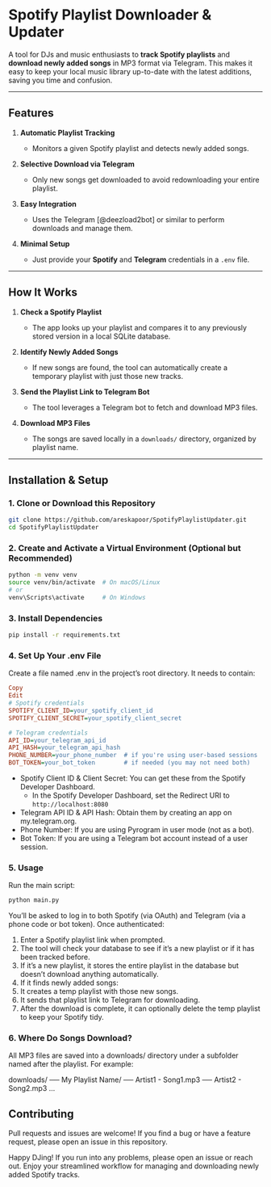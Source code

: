 # Spotify Playlist Downloader & Updater

A tool for DJs and music enthusiasts to **track Spotify playlists** and **download newly added songs** in MP3 format via Telegram. This makes it easy to keep your local music library up-to-date with the latest additions, saving you time and confusion.

---

## Features

1. **Automatic Playlist Tracking**  
   - Monitors a given Spotify playlist and detects newly added songs.

2. **Selective Download via Telegram**  
   - Only new songs get downloaded to avoid redownloading your entire playlist.

3. **Easy Integration**  
   - Uses the Telegram [@deezload2bot] or similar to perform downloads and manage them.

4. **Minimal Setup**  
   - Just provide your **Spotify** and **Telegram** credentials in a `.env` file.

---

## How It Works

1. **Check a Spotify Playlist**  
   - The app looks up your playlist and compares it to any previously stored version in a local SQLite database.

2. **Identify Newly Added Songs**  
   - If new songs are found, the tool can automatically create a temporary playlist with just those new tracks.

3. **Send the Playlist Link to Telegram Bot**  
   - The tool leverages a Telegram bot to fetch and download MP3 files.

4. **Download MP3 Files**  
   - The songs are saved locally in a `downloads/` directory, organized by playlist name.

---

## Installation & Setup

### 1. Clone or Download this Repository

```bash
git clone https://github.com/areskapoor/SpotifyPlaylistUpdater.git
cd SpotifyPlaylistUpdater
```

### 2. Create and Activate a Virtual Environment (Optional but Recommended)

```bash
python -m venv venv
source venv/bin/activate  # On macOS/Linux
# or
venv\Scripts\activate     # On Windows
```

### 3. Install Dependencies
```bash
pip install -r requirements.txt
```

### 4. Set Up Your .env File
Create a file named .env in the project’s root directory. It needs to contain:

```ini
Copy
Edit
# Spotify credentials
SPOTIFY_CLIENT_ID=your_spotify_client_id
SPOTIFY_CLIENT_SECRET=your_spotify_client_secret

# Telegram credentials
API_ID=your_telegram_api_id
API_HASH=your_telegram_api_hash
PHONE_NUMBER=your_phone_number  # if you're using user-based sessions
BOT_TOKEN=your_bot_token        # if needed (you may not need both)
```
- Spotify Client ID & Client Secret: You can get these from the Spotify Developer Dashboard.
   - In the Spotify Developer Dashboard, set the Redirect URI to `http://localhost:8080`
- Telegram API ID & API Hash: Obtain them by creating an app on my.telegram.org.
- Phone Number: If you are using Pyrogram in user mode (not as a bot).
- Bot Token: If you are using a Telegram bot account instead of a user session.

### 5. Usage
Run the main script:

```bash
python main.py
```
You’ll be asked to log in to both Spotify (via OAuth) and Telegram (via a phone code or bot token). Once authenticated:

1. Enter a Spotify playlist link when prompted.
2. The tool will check your database to see if it’s a new playlist or if it has been tracked before.
3. If it’s a new playlist, it stores the entire playlist in the database but doesn’t download anything automatically.
4. If it finds newly added songs:
5. It creates a temp playlist with those new songs.
6. It sends that playlist link to Telegram for downloading.
7. After the download is complete, it can optionally delete the temp playlist to keep your Spotify tidy.

### 6. Where Do Songs Download?
All MP3 files are saved into a downloads/ directory under a subfolder named after the playlist. For example:

downloads/
── My Playlist Name/
    ── Artist1 - Song1.mp3
    ── Artist2 - Song2.mp3
    ...

## Contributing
Pull requests and issues are welcome! If you find a bug or have a feature request, please open an issue in this repository.

Happy DJing! If you run into any problems, please open an issue or reach out. Enjoy your streamlined workflow for managing and downloading newly added Spotify tracks.